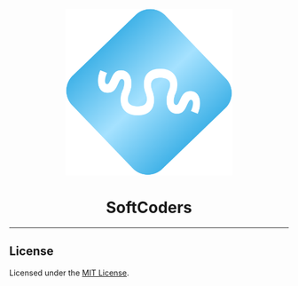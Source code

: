 <h1 align="center">
  <br>
  <img src="images/logos/SC-transparent.png" width="300">
  <br>
  <br>
  SoftCoders
  <br>
</h1>

---

## License

Licensed under the [MIT License](LICENSE).